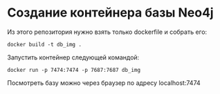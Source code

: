 # Создание контейнера базы Neo4j

Из этого репозитория нужно взять только dockerfile и собрать его: 

```docker build -t db_img .```

Запустить контейнер следующей командой: 

```docker run -p 7474:7474 -p 7687:7687 db_img```

Посмотреть базу можно через браузер по адресу localhost:7474